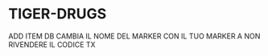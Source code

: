 # TIGER-DRUGS

ADD ITEM DB
CAMBIA IL NOME DEL MARKER CON IL TUO MARKER
A NON RIVENDERE IL CODICE TX
